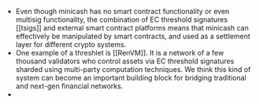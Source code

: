 - Even though minicash has no smart contract functionality or even multisig functionality, the combination of EC threshold signatures [[tsigs]] and external smart contract platforms means that minicash can effectively be manipulated by smart contracts, and used as a settlement layer for different crypto systems.
- One example of a threshlet is [[RenVM]]. It is a network of a few thousand validators who control assets via EC threshold signatures sharded using multi-party computation techniques. We think this kind of system can become an important building block for bridging traditional and next-gen financial networks.
-